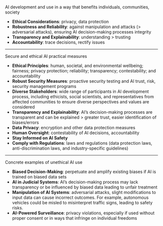 AI development and use in a way that benefits individuals, communities, society
- **Ethical Considerations**: privacy, data protection
- **Robustness and Reliability**: against manipulation and attacks (> adversarial attacks), ensuring AI decision-making processes integrity
- **Transparency and Explainability**: understanding > trusting
- **Accountability**: trace decisions, rectify issues
___

Secure and ethical AI practical measures
- **Ethical Principles**: human, societal, and environmental wellbeing; fairness; privacy protection; reliability; transparency; contestability; and accountability
- **Robust Security Measures**: proactive security testing and AI trust, risk, security management programs
- **Diverse Stakeholders**: wide range of participants in AI development process, including ethicists, social scientists, and representatives from affected communities to ensure diverse perspectives and values are considered
- **Transparency and Explainability**: AI’s decision-making processes are transparent and can be explained > greater trust, easier identification of biases/errors
- **Data Privacy**: encryption and other data protection measures
- **Human Oversight**: contestability of AI decisions, accountability
- **Stay Informed on AI Safety**
- **Comply with Regulations**: laws and regulations (data protection laws, anti-discrimination laws, and industry-specific guidelines)
___

Concrete examples of unethical AI use
- **Biased Decision-Making**: perpetuate and amplify existing biases if AI is trained on biased data sets
- **AI in Judicial Systems**: AI’s decision-making process may lack transparency or be influenced by biased data leading to unfair treatment
- **Manipulation of AI Systems**: adversarial attacks, slight modifications to input data can cause incorrect outcomes. For example, autonomous vehicles could be misled to misinterpret traffic signs, leading to safety risks.
- **AI-Powered Surveillance**: privacy violations, especially if used without proper consent or in ways that infringe on individual freedoms
